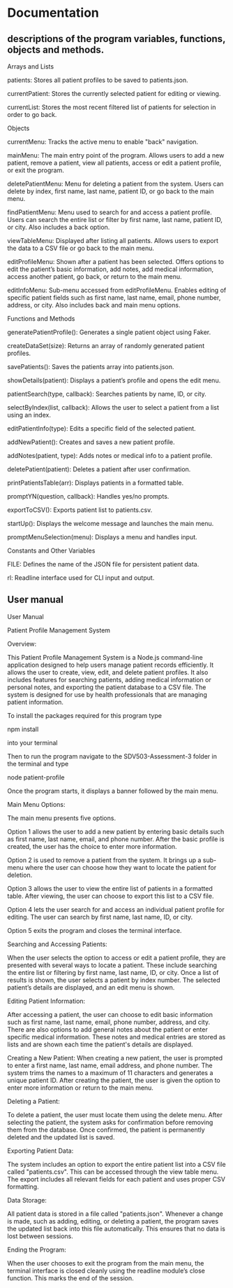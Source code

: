 # Documentation

## descriptions of the program variables, functions, objects and methods.

Arrays and Lists

patients: 
Stores all patient profiles to be saved to patients.json.

currentPatient: 
Stores the currently selected patient for editing or viewing.

currentList: 
Stores the most recent filtered list of patients for selection in order to go back.

Objects

currentMenu:
Tracks the active menu to enable "back" navigation.

mainMenu:
The main entry point of the program. Allows users to add a new patient, remove a patient, view all patients, access or edit a patient profile, or exit the program.

deletePatientMenu:
Menu for deleting a patient from the system. Users can delete by index, first name, last name, patient ID, or go back to the main menu.

findPatientMenu:
Menu used to search for and access a patient profile. Users can search the entire list or filter by first name, last name, patient ID, or city. Also includes a back option.

viewTableMenu:
Displayed after listing all patients. Allows users to export the data to a CSV file or go back to the main menu.

editProfileMenu:
Shown after a patient has been selected. Offers options to edit the patient’s basic information, add notes, add medical information, access another patient, go back, or return to the main menu.

editInfoMenu:
Sub-menu accessed from editProfileMenu. Enables editing of specific patient fields such as first name, last name, email, phone number, address, or city. Also includes back and main menu options.

Functions and Methods

generatePatientProfile():
Generates a single patient object using Faker.

createDataSet(size):
Returns an array of randomly generated patient profiles.

savePatients(): 
Saves the patients array into patients.json.

showDetails(patient): 
Displays a patient’s profile and opens the edit menu.

patientSearch(type, callback): 
Searches patients by name, ID, or city.

selectByIndex(list, callback): 
Allows the user to select a patient from a list using an index.

editPatientInfo(type): 
Edits a specific field of the selected patient.

addNewPatient(): 
Creates and saves a new patient profile.

addNotes(patient, type): 
Adds notes or medical info to a patient profile.

deletePatient(patient): 
Deletes a patient after user confirmation.

printPatientsTable(arr):
Displays patients in a formatted table.

promptYN(question, callback): 
Handles yes/no prompts.

exportToCSV(): 
Exports patient list to patients.csv.

startUp(): 
Displays the welcome message and launches the main menu.

promptMenuSelection(menu): 
Displays a menu and handles input.

Constants and Other Variables

FILE: 
Defines the name of the JSON file for persistent patient data.

rl: 
Readline interface used for CLI input and output.


## User manual

User Manual

Patient Profile Management System

Overview:

This Patient Profile Management System is a Node.js command-line application designed to help users manage patient records efficiently. It allows the user to create, view, edit, and delete patient profiles. It also includes features for searching patients, adding medical information or personal notes, and exporting the patient database to a CSV file. The system is designed for use by health professionals that are managing patient information.

To install the packages required for this program type 

npm install

into your terminal

Then to run the program navigate to the SDV503-Assessment-3 folder in the terminal and type

node patient-profile

Once the program starts, it displays a banner followed by the main menu.

Main Menu Options:

The main menu presents five options.

Option 1 allows the user to add a new patient by entering basic details such as first name, last name, email, and phone number. After the basic profile is created, the user has the choice to enter more information.

Option 2 is used to remove a patient from the system. It brings up a sub-menu where the user can choose how they want to locate the patient for deletion.

Option 3 allows the user to view the entire list of patients in a formatted table. After viewing, the user can choose to export this list to a CSV file.

Option 4 lets the user search for and access an individual patient profile for editing. The user can search by first name, last name, ID, or city.

Option 5 exits the program and closes the terminal interface.

Searching and Accessing Patients:

When the user selects the option to access or edit a patient profile, they are presented with several ways to locate a patient. These include searching the entire list or filtering by first name, last name, ID, or city. Once a list of results is shown, the user selects a patient by index number. The selected patient’s details are displayed, and an edit menu is shown.

Editing Patient Information:

After accessing a patient, the user can choose to edit basic information such as first name, last name, email, phone number, address, and city. There are also options to add general notes about the patient or enter specific medical information. These notes and medical entries are stored as lists and are shown each time the patient's details are displayed.

Creating a New Patient:
 When creating a new patient, the user is prompted to enter a first name, last name, email address, and phone number. The system trims the names to a maximum of 11 characters and generates a unique patient ID. After creating the patient, the user is given the option to enter more information or return to the main menu.

Deleting a Patient:

To delete a patient, the user must locate them using the delete menu. After selecting the patient, the system asks for confirmation before removing them from the database. Once confirmed, the patient is permanently deleted and the updated list is saved.

Exporting Patient Data:

The system includes an option to export the entire patient list into a CSV file called "patients.csv". This can be accessed through the view table menu. The export includes all relevant fields for each patient and uses proper CSV formatting.

Data Storage:

All patient data is stored in a file called "patients.json". Whenever a change is made, such as adding, editing, or deleting a patient, the program saves the updated list back into this file automatically. This ensures that no data is lost between sessions.

Ending the Program:

When the user chooses to exit the program from the main menu, the terminal interface is closed cleanly using the readline module’s close function. This marks the end of the session.
